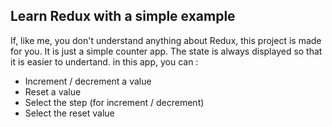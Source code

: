 ##  Learn Redux with a simple example

If, like me, you don't understand anything about Redux, this project is made for you. It is just a simple counter app. The state is always displayed so that it is easier to undertand. in this app, you can :

* Increment / decrement a value
* Reset a value
* Select the step (for increment / decrement)
* Select the reset value

